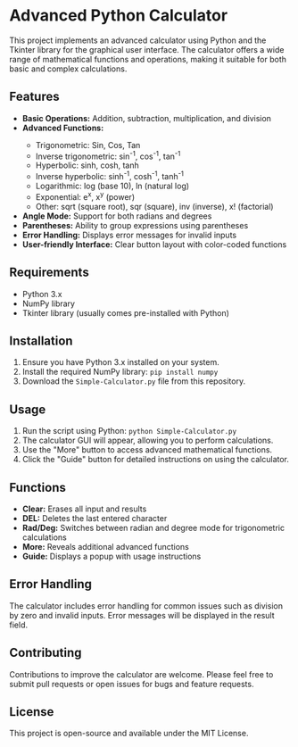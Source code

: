 <h1>Advanced Python Calculator</h1>
<p>This project implements an advanced calculator using Python and the Tkinter library for the graphical user interface. The calculator offers a wide range of mathematical functions and operations, making it suitable for both basic and complex calculations.</p>

<h2>Features</h2>
<ul class="feature-list">
    <li><strong>Basic Operations:</strong> Addition, subtraction, multiplication, and division</li>
    <li><strong>Advanced Functions:</strong></li>
    <ul>
        <li>Trigonometric: Sin, Cos, Tan</li>
        <li>Inverse trigonometric: sin<sup>-1</sup>, cos<sup>-1</sup>, tan<sup>-1</sup></li>
        <li>Hyperbolic: sinh, cosh, tanh</li>
        <li>Inverse hyperbolic: sinh<sup>-1</sup>, cosh<sup>-1</sup>, tanh<sup>-1</sup></li>
        <li>Logarithmic: log (base 10), ln (natural log)</li>
        <li>Exponential: e<sup>x</sup>, x<sup>y</sup> (power)</li>
        <li>Other: sqrt (square root), sqr (square), inv (inverse), x! (factorial)</li>
    </ul>
    <li><strong>Angle Mode:</strong> Support for both radians and degrees</li>
    <li><strong>Parentheses:</strong> Ability to group expressions using parentheses</li>
    <li><strong>Error Handling:</strong> Displays error messages for invalid inputs</li>
    <li><strong>User-friendly Interface:</strong> Clear button layout with color-coded functions</li>
</ul>

<h2>Requirements</h2>
<ul class="requirement-list">
    <li>Python 3.x</li>
    <li>NumPy library</li>
    <li>Tkinter library (usually comes pre-installed with Python)</li>
</ul>

<h2>Installation</h2>
<ol class="installation-steps">
    <li>Ensure you have Python 3.x installed on your system.</li>
    <li>Install the required NumPy library:
        <code>pip install numpy</code></li>
    <li>Download the <code>Simple-Calculator.py</code> file from this repository.</li>
</ol>

<h2>Usage</h2>
<ol class="installation-steps">
    <li>Run the script using Python:
        <code>python Simple-Calculator.py</code></li>
    <li>The calculator GUI will appear, allowing you to perform calculations.</li>
    <li>Use the "More" button to access advanced mathematical functions.</li>
    <li>Click the "Guide" button for detailed instructions on using the calculator.</li>
</ol>

<h2>Functions</h2>
<ul class="function-list">
    <li><strong>Clear:</strong> Erases all input and results</li>
    <li><strong>DEL:</strong> Deletes the last entered character</li>
    <li><strong>Rad/Deg:</strong> Switches between radian and degree mode for trigonometric calculations</li>
    <li><strong>More:</strong> Reveals additional advanced functions</li>
    <li><strong>Guide:</strong> Displays a popup with usage instructions</li>
</ul>

<h2>Error Handling</h2>
<p>The calculator includes error handling for common issues such as division by zero and invalid inputs. Error messages will be displayed in the result field.</p>

<h2>Contributing</h2>
<p>Contributions to improve the calculator are welcome. Please feel free to submit pull requests or open issues for bugs and feature requests.</p>

<h2>License</h2>
<p>This project is open-source and available under the MIT License.</p>
